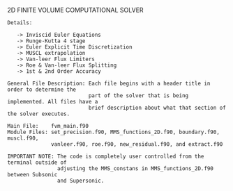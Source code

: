 
  2D FINITE VOLUME COMPUTATIONAL SOLVER
  
    Details:

       -> Inviscid Euler Equations
       -> Runge-Kutta 4 stage
       -> Euler Explicit Time Discretization
       -> MUSCL extrapolation
       -> Van-leer Flux Limiters
       -> Roe & Van-leer Flux Splitting
       -> 1st & 2nd Order Accuracy

    General File Description: Each file begins with a header title in order to determine the
                              part of the solver that is being implemented. All files have a
                              brief description about what that section of the solver executes.

    Main File:    fvm_main.f90
    Module Files: set_precision.f90, MMS_functions_2D.f90, boundary.f90, muscl.f90,
                  vanleer.f90, roe.f90, new_residual.f90, and extract.f90

    IMPORTANT NOTE: The code is completely user controlled from the terminal outside of
                    adjusting the MMS_constans in MMS_functions_2D.f90 between Subsonic
                    and Supersonic.


                    
